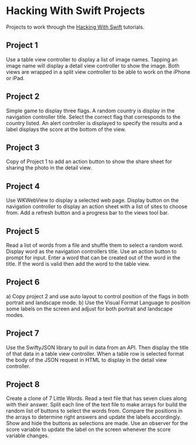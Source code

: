 # Hacking With Swift Projects

Projects to work through the [Hacking With Swift](https://www.hackingwithswift.com) tutorials.

## Project 1
Use a table view controller to display a list of image names. Tapping an image name
will display a detail view controller to show the image. Both views are wrapped in
a split view controller to be able to work on the iPhone or iPad.

## Project 2
Simple game to display three flags. A random country is display in the navigation
controller title. Select the correct flag that corresponds to the country listed.
An alert controller is displayed to specify the results and a label displays the
score at the bottom of the view.

## Project 3
Copy of Project 1 to add an action button to show the share sheet for sharing the
photo in the detail view.

## Project 4
Use WKWebView to display a selected web page. Display button on the navigation
controller to display an action sheet with a list of sites to choose from. Add a
refresh button and a progress bar to the views tool bar.

## Project 5
Read a list of words from a file and shuffle them to select a random word. Display
word as the navigation controllers title. Use an action button to prompt for input.
Enter a word that can be created out of the word in the title. If the word is
valid then add the word to the table view.

## Project 6
a) Copy project 2 and use auto layout to control position of the flags in both
portrait and landscape mode.
b) Use the Visual Format Language to position some labels on the screen and adjust
for both portrait and landscape modes.

## Project 7
Use the SwiftyJSON library to pull in data from an API. Then display the title of
that data in a table view controller. When a table row is selected format the body
of the JSON request in HTML to display in the detail view controller.

## Project 8
Create a clone of 7 Little Words. Read a text file that has seven clues along
with their answer. Split each line of the text file to make arrays for build the
random list of buttons to select the words from. Compare the positions in the arrays
to determine right answers and update the labels accordingly. Show and hide the
buttons as selections are made. Use an observer for the score variable to update
the label on the screen whenever the score variable changes.
